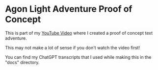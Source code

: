 # Agon Light Adventure Proof of Concept

This is part of my [YouTube Video](https://youtu.be/QIxYsg9FedA) where I created a proof of
concept text adventure.

This may not make a lot of sense if you don't watch the video first!

You can find my ChatGPT transcripts that I used while making this in the "docs" directory.
